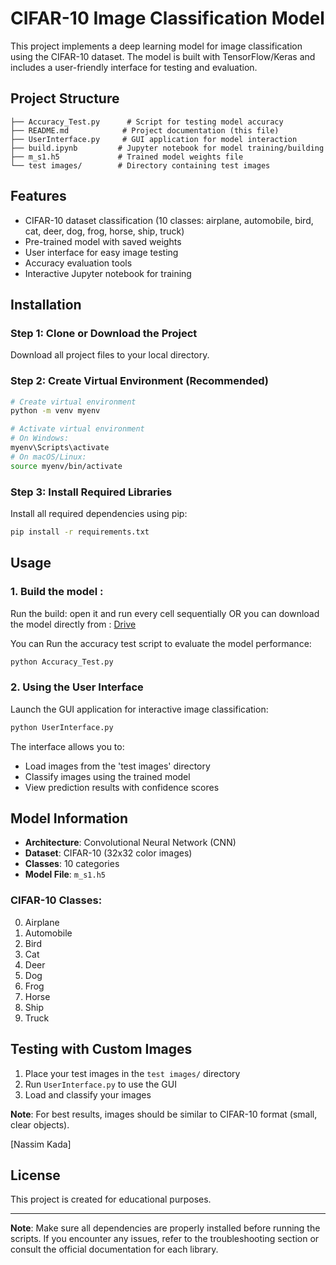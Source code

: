 # CIFAR-10 Image Classification Model

This project implements a deep learning model for image classification using the CIFAR-10 dataset. The model is built with TensorFlow/Keras and includes a user-friendly interface for testing and evaluation.

## Project Structure

```
├── Accuracy_Test.py      # Script for testing model accuracy
├── README.md            # Project documentation (this file)
├── UserInterface.py     # GUI application for model interaction
├── build.ipynb         # Jupyter notebook for model training/building
├── m_s1.h5             # Trained model weights file
└── test images/        # Directory containing test images
```

## Features

- CIFAR-10 dataset classification (10 classes: airplane, automobile, bird, cat, deer, dog, frog, horse, ship, truck)
- Pre-trained model with saved weights
- User interface for easy image testing
- Accuracy evaluation tools
- Interactive Jupyter notebook for training

## Installation

### Step 1: Clone or Download the Project

Download all project files to your local directory.

### Step 2: Create Virtual Environment (Recommended)

```bash
# Create virtual environment
python -m venv myenv

# Activate virtual environment
# On Windows:
myenv\Scripts\activate
# On macOS/Linux:
source myenv/bin/activate
```

### Step 3: Install Required Libraries

Install all required dependencies using pip:

```bash
pip install -r requirements.txt
```
## Usage

### 1. Build the model : 
Run the build:
open it and run every cell sequentially 
OR you can download the model directly from : 
    [Drive](https://drive.google.com/file/d/1mcfcRB_Cs8tj4PL9c9BUBnSGHzLHMUSe/view?usp=drive_link) 
 

You can Run the accuracy test script to evaluate the model performance:

```bash
python Accuracy_Test.py
```

### 2. Using the User Interface

Launch the GUI application for interactive image classification:

```bash
python UserInterface.py
```

The interface allows you to:
- Load images from the 'test images' directory
- Classify images using the trained model
- View prediction results with confidence scores

## Model Information

- **Architecture**: Convolutional Neural Network (CNN)
- **Dataset**: CIFAR-10 (32x32 color images)
- **Classes**: 10 categories
- **Model File**: `m_s1.h5` 

### CIFAR-10 Classes:
0. Airplane
1. Automobile  
2. Bird
3. Cat
4. Deer
5. Dog
6. Frog
7. Horse
8. Ship
9. Truck

## Testing with Custom Images

1. Place your test images in the `test images/` directory
2. Run `UserInterface.py` to use the GUI
3. Load and classify your images

**Note**: For best results, images should be similar to CIFAR-10 format (small, clear objects).



[Nassim Kada]

## License

This project is created for educational purposes.

---

**Note**: Make sure all dependencies are properly installed before running the scripts. If you encounter any issues, refer to the troubleshooting section or consult the official documentation for each library.